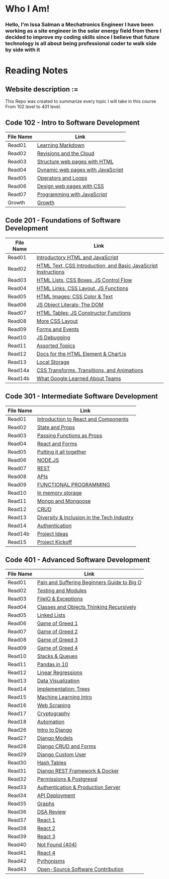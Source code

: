 # Who I Am!
### Hello, I'm Issa Salman a Mechatronics Engineer I have been working as a site engineer in the solar energy field from there I decided to improve my coding skills since I believe that future technology is all about being professional coder to walk side by side with it



# Reading Notes
## Website description :=
This Repo was created to summarize every topic  I will take in this course From 102 level to 401 level.
## Code 102 - Intro to Software Development

| File Name | Link | 
| --------------- | --------------- |
| Read01 | [Learning Markdown](https://issasalman.github.io/reading-notes/102/read01) | 
| Read02 | [Revisions and the Cloud](https://issasalman.github.io/reading-notes/102/read02) | 
| Read03 | [Structure web pages with HTML](https://issasalman.github.io/reading-notes/102/read03) |
| Read04 | [Dynamic web pages with JavaScript](https://issasalman.github.io/reading-notes/102/read04) | 
| Read05 | [Operators and Loops](https://issasalman.github.io/reading-notes/102/read05) | 
| Read06 | [Design web pages with CSS	](https://issasalman.github.io/reading-notes/102/read06) |
| Read07 | [Programming with JavaScript	](https://issasalman.github.io/reading-notes/102/read07) | 
| Growth |[Growth](https://issasalman.github.io/reading-notes/201/Growth) |



## Code 201 - Foundations of Software Development


| File Name | Link | 
| --------------- | --------------- |
| Read01 | [Introductory HTML and JavaScript](https://issasalman.github.io/reading-notes/201/read01) | 
| Read02 | [HTML Text, CSS Introduction, and Basic JavaScript Instructions](https://issasalman.github.io/reading-notes/201/read02) | 
| Read03 | [HTML Lists, CSS Boxes, JS Control Flow](https://issasalman.github.io/reading-notes/201/read03) |
| Read04 | [HTML Links, CSS Layout, JS Functions](https://issasalman.github.io/reading-notes/201/read04) | 
| Read05 | [HTML Images; CSS Color & Text](https://issasalman.github.io/reading-notes/201/read05) | 
| Read06 | [JS Object Literals; The DOM	](https://issasalman.github.io/reading-notes/201/read06) |
| Read07 | [HTML Tables; JS Constructor Functions	](https://issasalman.github.io/reading-notes/201/read07) | 
| Read08 |[More CSS Layout](https://issasalman.github.io/reading-notes/201/read08) |
| Read09 | [Forms and Events](https://issasalman.github.io/reading-notes/201/read09) | 
| Read10 | [JS Debugging	](https://issasalman.github.io/reading-notes/201/read10) |
| Read11 | [Assorted Topics	](https://issasalman.github.io/reading-notes/201/read11) | 
| Read12 | [Docs for the HTML  Element & Chart.js](https://issasalman.github.io/reading-notes/201/read12) |
| Read13 | [Local Storage	](https://issasalman.github.io/reading-notes/201/read13) |
| Read14a | [CSS Transforms, Transitions, and Animations	](https://issasalman.github.io/reading-notes/201/read14a) | 
| Read14b|[What Google Learned About Teams](https://issasalman.github.io/reading-notes/201/read14b) |
                                            


## Code 301 - Intermediate Software Development



| File Name | Link | 
| --------------- | --------------- |
| Read01 | [ Introduction to React and Components](https://issasalman.github.io/reading-notes/301/read01) | 
| Read02 | [State and Props](https://issasalman.github.io/reading-notes/301/read02) | 
| Read03 | [Passing Functions as Props](https://issasalman.github.io/reading-notes/301/read03) |
| Read04 | [React and Forms](https://issasalman.github.io/reading-notes/301/read04) | 
| Read05 | [Putting it all together](https://issasalman.github.io/reading-notes/301/read05) | 
| Read06 | [NODE.JS	](https://issasalman.github.io/reading-notes/301/read06) |
| Read07 | [REST	](https://issasalman.github.io/reading-notes/301/read07) | 
| Read08 |[APIs](https://issasalman.github.io/reading-notes/301/read08) |
| Read09 | [FUNCTIONAL PROGRAMMING](https://issasalman.github.io/reading-notes/301/read09) | 
| Read10 | [In memory storage	](https://issasalman.github.io/reading-notes/301/read10) |
| Read11 | [Mongo and Mongoose	](https://issasalman.github.io/reading-notes/301/read11) | 
| Read12 | [CRUD](https://issasalman.github.io/reading-notes/301/read12) |
| Read13 | [Diversity & Inclusion in the Tech Industry](https://issasalman.github.io/reading-notes/301/read13) |
| Read14 | [Authentication	](https://issasalman.github.io/reading-notes/301/read14) | 
| Read14b | [Project Ideas	](https://issasalman.github.io/reading-notes/301/read14b) | 
| Read15|[Project Kickoff](https://issasalman.github.io/reading-notes/301/read15) |



## Code 401 - Advanced Software Development



| File Name | Link | 
| --------------- | --------------- |
| Read01 | [ Pain and Suffering Beginners Guide to Big O ](https://issasalman.github.io/reading-notes/401/read01) | 
| Read02 | [Testing and Modules](https://issasalman.github.io/reading-notes/401/read02) | 
| Read03 | [FileIO & Exceptions](https://issasalman.github.io/reading-notes/401/read03) |
| Read04 | [Classes and Objects Thinking Recursively](https://issasalman.github.io/reading-notes/401/read04) | 
| Read05 | [Linked Lists](https://issasalman.github.io/reading-notes/401/read05) | 
| Read06 | [Game of Greed 1	](https://issasalman.github.io/reading-notes/401/read06) |
| Read07 | [Game of Greed 2	](https://issasalman.github.io/reading-notes/401/read07) | 
| Read08 | [Game of Greed 3](https://issasalman.github.io/reading-notes/401/read08) |
| Read09 | [Game of Greed 4](https://issasalman.github.io/reading-notes/401/read09) | 
| Read10 | [ Stacks & Queues	](https://issasalman.github.io/reading-notes/401/read10) | 
| Read11 | [Pandas in 10](https://issasalman.github.io/reading-notes/401/read11) |
| Read12 | [Linear Regressions](https://issasalman.github.io/reading-notes/401/read12) |
| Read13 | [Data Visualization	](https://issasalman.github.io/reading-notes/401/read13) | 
| Read14 | [Implementation: Trees	](https://issasalman.github.io/reading-notes/401/read14) | 
| Read15 | [ Machine Learning Intro](https://issasalman.github.io/reading-notes/401/read15) |
| Read16 | [Web Scraping](https://issasalman.github.io/reading-notes/401/read16) | 
| Read17 | [Cryptography](https://issasalman.github.io/reading-notes/401/read17) | 
| Read18 | [Automation](https://issasalman.github.io/reading-notes/401/read18) |
| Read26 | [Intro to Django](https://issasalman.github.io/reading-notes/401/read26) | 
| Read27 | [ Django Models](https://issasalman.github.io/reading-notes/401/read27) | 
| Read28 | [Django CRUD and Forms	](https://issasalman.github.io/reading-notes/401/read28) |
| Read29 | [Django Custom User	](https://issasalman.github.io/reading-notes/401/read29) | 
| Read30 | [Hash Tables](https://issasalman.github.io/reading-notes/401/read30) |
| Read31 | [Django REST Framework & Docker](https://issasalman.github.io/reading-notes/401/read31) | 
| Read32 | [Permissions & Postgresql	](https://issasalman.github.io/reading-notes/401/read32) |
| Read33 | [Authentication & Production Server	](https://issasalman.github.io/reading-notes/401/read33) | 
| Read34 | [ API Deployment](https://issasalman.github.io/reading-notes/401/read34) |
| Read35 | [Graphs](https://issasalman.github.io/reading-notes/401/read35) |
| Read36 | [DSA Review	](https://issasalman.github.io/reading-notes/401/read36) | 
| Read37 | [React 1	](https://issasalman.github.io/reading-notes/401/read37) | 
| Read38 | [React 2](https://issasalman.github.io/reading-notes/401/read38) |
| Read39 | [React 3](https://issasalman.github.io/reading-notes/401/read39) |
| Read40 | [Not Found (404)](https://issasalman.github.io/reading-notes/401/read40) | 
| Read41 | [React 4	](https://issasalman.github.io/reading-notes/401/read41) |
| Read42 | [ Pythonisms	](https://issasalman.github.io/reading-notes/401/read42) | 
| Read43 | [Open-Source Software Contribution](https://issasalman.github.io/reading-notes/401/read43) |